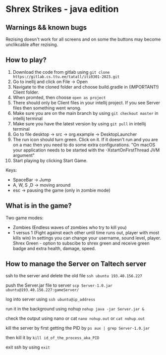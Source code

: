 # Shrex Strikes - java edition


## Warnings && known bugs
Rezising doesn't work for all screens and on some the buttons may become unclikcable after rezising.

## How to play?
1. Download the code from gitlab using `git clone https://gitlab.cs.ttu.ee/tatall/iti0301-2023.git`
2. Go to inellij and click on File -> Open
3. Navigate to the cloned folder and choose build.gradle in (IMPORTANT!) Client folder.
4. When promted, then choose `open as project`
5. There should only be Client files in your intellij project. If you see Server files then something went wrong.
6. Make sure you are on the main branch by using `git checkout master` in intellij terminal
7. Make sure you have the latest version by using `git pull` in intellij terminal
8. Go to file desktop -> src -> org.example -> DesktopLauncher
9. The run icon should turn green. Click on it.
    If it doesn't run and you are on a mac then you need to do some extra configurations.
    "On macOS your application needs to be started with the -XstartOnFirstThread JVM argument"
10. Start playing by clicking Start Game.

Keys:
 - SpaceBar -> Jump
 - A, W, S ,D -> moving around
 - esc -> pausing the game (only in zombie mode)


## What is in the game?

Two game modes:
- Zombies (Endless waves of zombies who try to kill you)
- 1 versus 1 (Fight against each other until time runs out, player with most kills win)
In settings you can change your username, sound level, player.
Shrex Green - option to subscibe to shrex green and receive green badge and extra health, damage, speed.



## How to manage the Server on Taltech server 

ssh to the server and delete the old file `ssh ubuntu 193.40.156.227`

push the Server.jar file to server `scp Server-1.0.jar ubuntu@193.40.156.227:gameServer/`

log into server using `ssh ubuntu@ip_address`

run it in the background using nohup `nohup java -jar Server.jar &`

check the output using nano or cat `nano nohup.out` or `cat nohup.out`

kill the server by first getting the PID by `ps aux | grep Server-1.0.jar`

then kill it by `kill id_of_the_process_aka_PID` 

exit ssh by using `exit`


